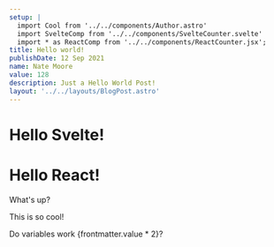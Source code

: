 ```yaml
---
setup: |
  import Cool from '../../components/Author.astro'
  import SvelteComp from '../../components/SvelteCounter.svelte'
  import * as ReactComp from '../../components/ReactCounter.jsx';
title: Hello world!
publishDate: 12 Sep 2021
name: Nate Moore
value: 128
description: Just a Hello World Post!
layout: '../../layouts/BlogPost.astro'
---
```


<Cool name={frontmatter.name} href="https://twitter.com/n_moore" client:load />

<SvelteComp client:visible>
  <h1>Hello Svelte!</h1>
</SvelteComp>

<div>
  <ReactComp.Counter client:visible>
    <h1>Hello React!</h1>
    <p>What's up?</p>
  </ReactComp.Counter>
</div>

This is so cool!

Do variables work {frontmatter.value * 2}?
